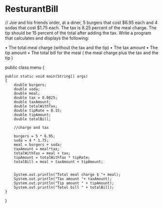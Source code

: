 # ResturantBill

//
Joe and his friends order, at a diner, 5 burgers that cost $6.95 each and 4 sodas that cost $1.75 each. 
The tax is 8.25 percent of the meal charge. The tip should be 15 percent of the total after adding the tax. 
Write a program that calculates and displays the following:

•	The total meal charge (without the tax and the tip)
•	The tax amount
•	The tip amount
•	The total bill for the meal ( the meal charge plus the tax and the tip )

public class menu {

	public static void main(String[] args) 
	{
		double burgers; 
		double soda; 
		double meal;
		double tax = 0.0825;
		double taxAmount;
		double totalWithTax;
		double tipRate = 0.15;
		double tipAmount;
		double totalBill;
		
		//charge and tax 
		
		burgers = 5 * 6.95;
		soda = 4 * 1.75;
		meal = burgers + soda;
		taxAmount = meal*tax;
		totalWithTax = meal + tax;
		tipAmount = totalWithTax * tipRate;
		totalBill = meal + taxAmount + tipAmount;
		
		
		System.out.println("Total meal charge $ "+ meal);
		System.out.println("Tax amount "+ taxAmount);
		System.out.println("Tip amount " + tipAmount);
		System.out.println("Total bill " + totalBill);
	}

}
  
